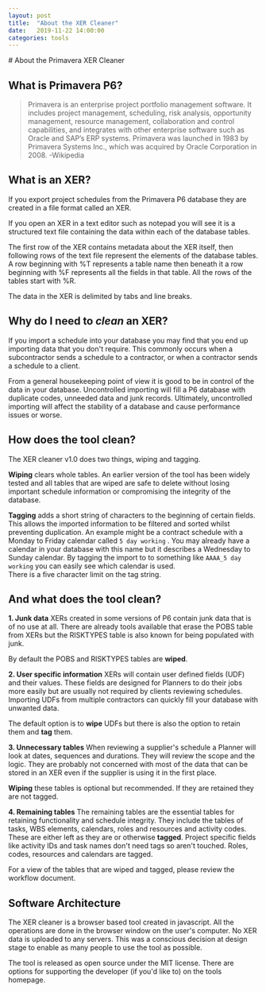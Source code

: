 ```yaml
---
layout: post
title:  "About the XER Cleaner"
date:   2019-11-22 14:00:00
categories: tools
---
```

﻿# About the Primavera XER Cleaner

## What is Primavera P6?

> Primavera is an enterprise project portfolio management software. It
> includes project management, scheduling, risk analysis, opportunity
> management, resource management, collaboration and control
> capabilities, and integrates with other enterprise software such as
> Oracle and SAP’s ERP systems. Primavera was launched in 1983 by
> Primavera Systems Inc., which was acquired by Oracle Corporation in
> 2008.
-Wikipedia
 

## What is an XER?
If you export project schedules from the Primavera P6 database they are created in a file format called an XER.
  
If you open an XER in a text editor such as notepad you will see it is a structured text file containing the data within each of the database tables.

The first row of the XER contains metadata about the XER itself, then following rows of the text file represent the elements of the database tables.  A row beginning with %T represents a table name then beneath it a row beginning with %F represents all the fields in that table.  All the rows of the tables start with %R.

The data in the XER is delimited by tabs and line breaks.
## Why do I need to *clean* an XER?
If you import a schedule into your database you may find that you end up importing data that you don't require.  This commonly occurs when a subcontractor sends a schedule to a contractor, or when a contractor sends a schedule to a client.

From a general housekeeping point of view it is good to be in control of the data in your database.  Uncontrolled importing will fill a P6 database with duplicate codes, unneeded data and junk records.  Ultimately, uncontrolled importing will affect the stability of a database and cause performance issues or worse.

## How does the tool clean?
The XER cleaner v1.0 does two things, wiping and tagging.
  
**Wiping** clears whole tables.  An earlier version of the tool has been widely tested and all tables that are wiped are safe to delete without losing important schedule information or compromising the integrity of the database.
  
**Tagging** adds a short string of characters to the beginning of certain fields.  This allows the imported information to be filtered and sorted whilst preventing duplication.
An example might be a contract schedule with a Monday to Friday calendar called `5 day working` .  You may already have a calendar in your database with this name but it describes a Wednesday to Sunday calendar.  By tagging the import to to something like `AAAA_5 day working` you can easily see which calendar is used.  
There is a five character limit on the tag string.

## And what does the tool clean?

**1. Junk data**
XERs created in some versions of P6 contain junk data that is of no use at all.  There are already tools available that erase the POBS table from XERs but the RISKTYPES table is also known for being populated with junk.

By default the POBS and RISKTYPES tables are **wiped**.

**2. User specific information**
XERs will contain user defined fields (UDF) and their values.  These fields are designed for Planners to do their jobs more easily but are usually not required by clients reviewing schedules.  Importing UDFs from multiple contractors can quickly fill your database with unwanted data.

The default option is to **wipe** UDFs but there is also the option to retain them and **tag** them.
 
**3. Unnecessary tables**
When reviewing a supplier's schedule a Planner will look at dates, sequences and durations.  They will review the scope and the logic.  They are probably not concerned with most of the data that can be stored in an XER even if the supplier is using it in the first place.

**Wiping** these tables is optional but recommended.  If they are retained they are not tagged.

**4. Remaining tables**
The remaining tables are the essential tables for retaining functionality and schedule integrity.  They include the tables of tasks, WBS elements, calendars, roles and resources and activity codes.  These are either left as they are or otherwise **tagged**.  Project specific fields like activity IDs and task names don't need tags so aren't touched.  Roles, codes, resources and calendars are tagged.

For a view of the tables that are wiped and tagged, please review the workflow document.

## Software Architecture
The XER cleaner is a browser based tool created in javascript.  All the operations are done in the browser window on the user's computer.  No XER data is uploaded to any servers.  This was a conscious decision at design stage to enable as many people to use the tool as possible.

The tool is released as open source under the MIT license.  There are options for supporting the developer (if you'd like to) on the tools homepage.
